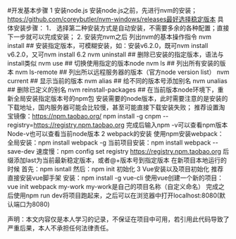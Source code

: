#开发基本步骤
1	安装node.js
安装node.js之前，先进行nvm的安装；
https://github.com/coreybutler/nvm-windows/releases最好选择稳定版本
具体安装步骤：
1． 
选择第二种安装方式是自动安装，不需要多余的各种配置；直接下一步就可以完成安装；
2. 安装完nvm之后
列出nvm的基本操作指令
nvm install ## 安装指定版本，可模糊安装，如：安装v6.2.0，既可nvm install v6.2.0，又可nvm install 6.2
nvm uninstall ## 删除已安装的指定版本，语法与install类似
nvm use ## 切换使用指定的版本node
nvm ls ## 列出所有安装的版本
nvm ls-remote ## 列出所以远程服务器的版本（官方node version list）
nvm current ## 显示当前的版本
nvm alias ## 给不同的版本号添加别名
nvm unalias ## 删除已定义的别名
nvm reinstall-packages ## 在当前版本node环境下，重新全局安装指定版本号的npm包
安装需要的node版本，此时需要注意的是安装的下载地址，国内服务器可能会比较慢，甚至可能直接下载安装失败；
推荐设置淘宝镜像：https://npm.taobao.org/
npm install -g cnpm --registry=https://registry.npm.taobao.org
完成后输入npm -v可以查看npm版本
Node-v也可以查看当前node版本
2	webpack的安装
	使用npm安装webpack：
全局安装：npm install webpack -g
当前项目安装：npm install webpack --save-dev
速度慢：npm config set registry https://registry.npm.taobao.org
后缀添加last为当前最新稳定版本，或者@+版本号到指定版本
在新项目本地运行的时候
首先：npm isntall 
然后：npm init 初始化
3	Vue安装以及项目初始化
推荐直接安装vue脚手架
安装：npm install -g vue-cli
使用vue创建一个新的项目：
vue init webpack my-work
my-work是自己的项目名称（自定义命名）
完成之后使用npm run dev将项目跑起来，之后可以在浏览器中打开localhost:8080(默认端口为8080)


声明：本文内容仅是本人学习的记录，不保证在项目中可用，若引用此代码导致了严重后果，本人不承担任何法律责任。
